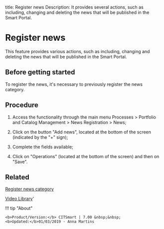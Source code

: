 title: Register news
Description: It provides several actions, such as including, changing and deleting the news that will be published in the Smart Portal. 
# Register news

This feature provides various actions, such as including, changing and deleting 
the news that will be published in the Smart Portal.

Before getting started
--------------------------

To register the news, it's necessary to previously register the news category.

Procedure
-------------

1.  Access the functionality through the main menu Processes \> Portfolio and
    Catalog Management \> News Registration \> News;

2.  Click on the button "Add news", located at the bottom of the screen (indicated by the "+" sign);

3.  Complete the fields available;

4.  Click on "Operations" (located at the bottom of the screen) and then on "Save".

Related
-------

[Register news category](/en-us/citsmart-7/processes/portfolio-and-catalog/configuration/register-news-category.html)


<i class='fa fa-youtube-play  fa-2x' style='color:#97ce17;vertical-align: middle;'> </i> [Video Library](https://www.youtube.com/playlist?list=PLB5qK2uzf2RPsG8HdkE7qEHB39yEI_T8y)'

!!! tip "About"

    <b>Product/Version:</b> CITSmart | 7.00 &nbsp;&nbsp;
    <b>Updated:</b>01/03/2019 - Anna Martins
